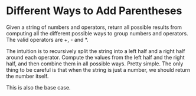 # Different Ways to Add Parentheses

Given a string of numbers and operators, return all possible results from computing all the different possible ways to group numbers and operators. The valid operators are +, - and *.

The intuition is to recursively split the string into a left half and a right half around each operator. Compute the values from the left half and the right half, and then combine them in all possible ways. Pretty simple. The only thing to be careful is that when the string is just a number, we should return the number itself.

This is also the base case.
